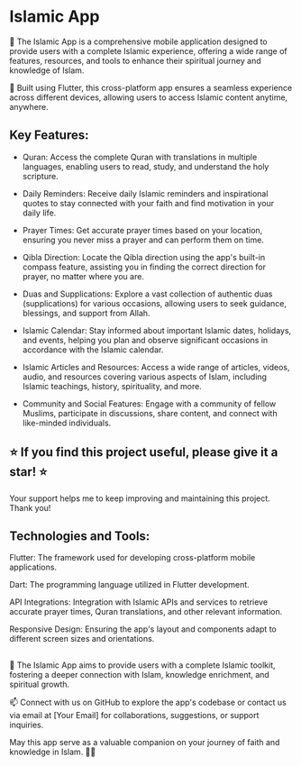 # Islamic App
🕌 The Islamic App is a comprehensive mobile application designed to provide users with a complete Islamic experience, offering a wide range of features, resources, and tools to enhance their spiritual journey and knowledge of Islam.


📱 Built using Flutter, this cross-platform app ensures a seamless experience across different devices, allowing users to access Islamic content anytime, anywhere.


## Key Features:

- Quran: Access the complete Quran with translations in multiple languages, enabling users to read, study, and understand the holy scripture.

- Daily Reminders: Receive daily Islamic reminders and inspirational quotes to stay connected with your faith and find motivation in your daily life.
 
- Prayer Times: Get accurate prayer times based on your location, ensuring you never miss a prayer and can perform them on time.

- Qibla Direction: Locate the Qibla direction using the app's built-in compass feature, assisting you in finding the correct direction for prayer, no matter where you are.
  
- Duas and Supplications: Explore a vast collection of authentic duas (supplications) for various occasions, allowing users to seek guidance, blessings, and support from Allah.
  
- Islamic Calendar: Stay informed about important Islamic dates, holidays, and events, helping you plan and observe significant occasions in accordance with the Islamic calendar.
  
- Islamic Articles and Resources: Access a wide range of articles, videos, audio, and resources covering various aspects of Islam, including Islamic teachings, history, spirituality, and more.
  
- Community and Social Features: Engage with a community of fellow Muslims, participate in discussions, share content, and connect with like-minded individuals.


## ⭐️ If you find this project useful, please give it a star! ⭐️
Your support helps me to keep improving and maintaining this project. Thank you!

  
## Technologies and Tools:

Flutter: The framework used for developing cross-platform mobile applications.

Dart: The programming language utilized in Flutter development.

API Integrations: Integration with Islamic APIs and services to retrieve accurate prayer times, Quran translations, and other relevant information.

Responsive Design: Ensuring the app's layout and components adapt to different screen sizes and orientations.

##

🌟 The Islamic App aims to provide users with a complete Islamic toolkit, fostering a deeper connection with Islam, knowledge enrichment, and spiritual growth.

📫 Connect with us on GitHub to explore the app's codebase or contact us via email at [Your Email] for collaborations, suggestions, or support inquiries.

May this app serve as a valuable companion on your journey of faith and knowledge in Islam. 🕌✨
